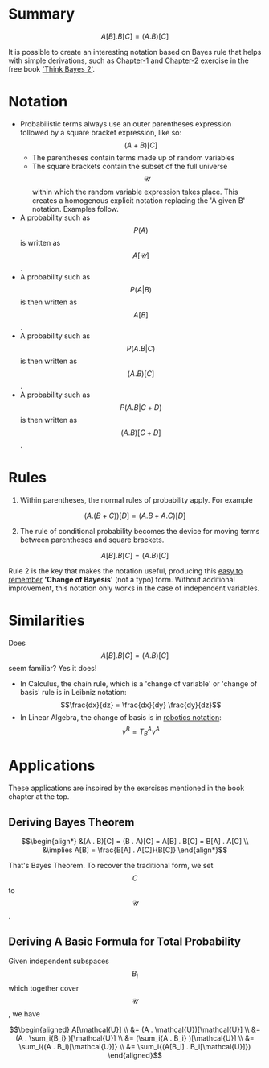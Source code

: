 <script type="text/javascript" id="MathJax-script" async
  src="https://cdn.jsdelivr.net/npm/mathjax@3/es5/tex-mml-chtml.js">
</script>

# Summary

$$ A[B] . B[C] = (A . B)[C] $$ 

It is possible to create an interesting notation based on Bayes rule that helps with simple derivations, such as [Chapter-1](https://colab.research.google.com/github/AllenDowney/ThinkBayes2/blob/master/notebooks/chap01.ipynb) and [Chapter-2](https://colab.research.google.com/github/AllenDowney/ThinkBayes2/blob/master/notebooks/chap02.ipynb) exercise in the free book ['Think Bayes 2'](https://allendowney.github.io/ThinkBayes2/).

# Notation
  - Probabilistic terms always use an outer parentheses expression followed by a square bracket expression, like so: $$(A + B)[C]$$
    - The parentheses contain terms made up of random variables
    - The square brackets contain the subset of the full universe $$\mathcal{U}$$ within which the random variable expression takes place. This creates a homogenous explicit notation replacing the 'A given B' notation. Examples follow.
  - A probability such as $$P(A)$$ is written as $$A[\mathcal{U}]$$. 
  - A probability such as $$P(A \vert B)$$ is then written as $$A[B]$$.
  - A probability such as $$P(A.B \vert C)$$ is then written as $$(A . B)[C]$$.
  - A probability such as $$P(A.B \vert C+D)$$ is then written as $$(A . B)[C + D]$$.
 
# Rules
  1. Within parentheses, the normal rules of probability apply. For example 
   
   $$(A . (B + C))[D] =  (A . B + A . C)[D]$$
  
  2. The rule of conditional probability becomes the device for moving terms between parentheses and square brackets. 
  
  $$ A[B] . B[C] = (A . B)[C] $$

Rule 2 is the key that makes the notation useful, producing this [easy to remember]((short-notes/2022-04-01-remember-bayes.md)) **'Change of Bayesis'** (not a typo) form. Without additional improvement, this notation only works in the case of independent variables. 

# Similarities

Does $$ A[B] . B[C] = (A . B)[C] $$ seem familiar? Yes it does!

* In Calculus, the chain rule, which is a 'change of variable' or 'change of basis' rule is in Leibniz notation: $$\frac{dx}{dz} = \frac{dx}{dy} \frac{dy}{dz}$$
* In Linear Algebra, the change of basis is in [robotics notation](https://www.cs.columbia.edu/~allen/F17/NOTES/frames2.pdf): $$v^B = T^A_B v^A$$

# Applications

These applications are inspired by the exercises mentioned in the book chapter at the top.

## Deriving Bayes Theorem

$$\begin{align*} 
&(A . B)[C] = (B . A)[C] = A[B] . B[C] = B[A] . A[C] 
\\ &\implies A[B] = \frac{B[A] . A[C]}{B[C]}
\end{align*}$$

That's Bayes Theorem. To recover the traditional form, we set $$C$$ to $$\mathcal{U}$$. 

## Deriving A Basic Formula for Total Probability

Given independent subspaces $$B_i$$ which together cover $$\mathcal{U}$$, we have

$$\begin{aligned} 
A[\mathcal{U}] 
\\ &= (A . \mathcal{U})[\mathcal{U}] 
\\ &= (A . \sum_i{B_i} )[\mathcal{U}] 
\\ &= (\sum_i{A . B_i} )[\mathcal{U}] 
\\ &= \sum_i{(A . B_i)[\mathcal{U}]}
\\ &= \sum_i{(A[B_i] . B_i[\mathcal{U}]})
\end{aligned}$$
